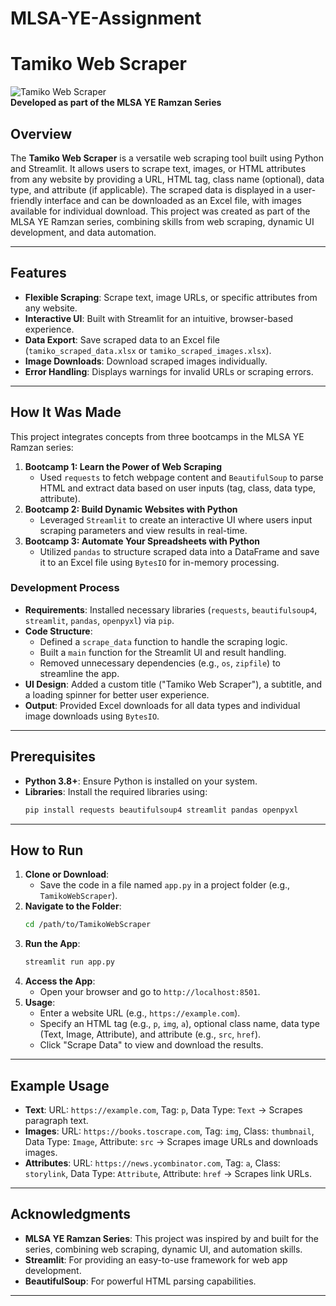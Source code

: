 # MLSA-YE-Assignment
# Tamiko Web Scraper

![Tamiko Web Scraper](https://img.shields.io/badge/Streamlit-App-blue)  
**Developed as part of the MLSA YE Ramzan Series**

## Overview
The **Tamiko Web Scraper** is a versatile web scraping tool built using Python and Streamlit. It allows users to scrape text, images, or HTML attributes from any website by providing a URL, HTML tag, class name (optional), data type, and attribute (if applicable). The scraped data is displayed in a user-friendly interface and can be downloaded as an Excel file, with images available for individual download. This project was created as part of the MLSA YE Ramzan series, combining skills from web scraping, dynamic UI development, and data automation.

---

## Features
- **Flexible Scraping**: Scrape text, image URLs, or specific attributes from any website.
- **Interactive UI**: Built with Streamlit for an intuitive, browser-based experience.
- **Data Export**: Save scraped data to an Excel file (`tamiko_scraped_data.xlsx` or `tamiko_scraped_images.xlsx`).
- **Image Downloads**: Download scraped images individually.
- **Error Handling**: Displays warnings for invalid URLs or scraping errors.

---

## How It Was Made
This project integrates concepts from three bootcamps in the MLSA YE Ramzan series:
1. **Bootcamp 1: Learn the Power of Web Scraping**  
   - Used `requests` to fetch webpage content and `BeautifulSoup` to parse HTML and extract data based on user inputs (tag, class, data type, attribute).
2. **Bootcamp 2: Build Dynamic Websites with Python**  
   - Leveraged `Streamlit` to create an interactive UI where users input scraping parameters and view results in real-time.
3. **Bootcamp 3: Automate Your Spreadsheets with Python**  
   - Utilized `pandas` to structure scraped data into a DataFrame and save it to an Excel file using `BytesIO` for in-memory processing.

### Development Process
- **Requirements**: Installed necessary libraries (`requests`, `beautifulsoup4`, `streamlit`, `pandas`, `openpyxl`) via `pip`.
- **Code Structure**: 
  - Defined a `scrape_data` function to handle the scraping logic.
  - Built a `main` function for the Streamlit UI and result handling.
  - Removed unnecessary dependencies (e.g., `os`, `zipfile`) to streamline the app.
- **UI Design**: Added a custom title ("Tamiko Web Scraper"), a subtitle, and a loading spinner for better user experience.
- **Output**: Provided Excel downloads for all data types and individual image downloads using `BytesIO`.

---

## Prerequisites
- **Python 3.8+**: Ensure Python is installed on your system.
- **Libraries**: Install the required libraries using:
  ```bash
  pip install requests beautifulsoup4 streamlit pandas openpyxl
  ```

---

## How to Run
1. **Clone or Download**:
   - Save the code in a file named `app.py` in a project folder (e.g., `TamikoWebScraper`).
2. **Navigate to the Folder**:
   ```bash
   cd /path/to/TamikoWebScraper
   ```
3. **Run the App**:
   ```bash
   streamlit run app.py
   ```
4. **Access the App**:
   - Open your browser and go to `http://localhost:8501`.
5. **Usage**:
   - Enter a website URL (e.g., `https://example.com`).
   - Specify an HTML tag (e.g., `p`, `img`, `a`), optional class name, data type (Text, Image, Attribute), and attribute (e.g., `src`, `href`).
   - Click "Scrape Data" to view and download the results.

---

## Example Usage
- **Text**: URL: `https://example.com`, Tag: `p`, Data Type: `Text` → Scrapes paragraph text.
- **Images**: URL: `https://books.toscrape.com`, Tag: `img`, Class: `thumbnail`, Data Type: `Image`, Attribute: `src` → Scrapes image URLs and downloads images.
- **Attributes**: URL: `https://news.ycombinator.com`, Tag: `a`, Class: `storylink`, Data Type: `Attribute`, Attribute: `href` → Scrapes link URLs.

---

## Acknowledgments
- **MLSA YE Ramzan Series**: This project was inspired by and built for the series, combining web scraping, dynamic UI, and automation skills.
- **Streamlit**: For providing an easy-to-use framework for web app development.
- **BeautifulSoup**: For powerful HTML parsing capabilities.

---
